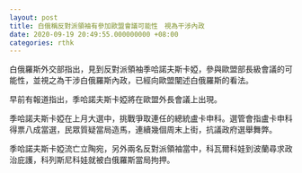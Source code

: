 ```yaml
---
layout: post
title: 白俄稱反對派領袖有參加歐盟會議可能性　視為干涉內政
date: 2020-09-19 20:49:55.000000000 +08:00
categories: rthk
---
```


白俄羅斯外交部指出，見到反對派領袖季哈諾夫斯卡婭，參與歐盟部長級會議的可能性，並視之為干涉白俄羅斯內政，已經向歐盟闡述白俄羅斯的看法。

早前有報道指出，季哈諾夫斯卡婭將在歐盟外長會議上出現。

季哈諾夫斯卡婭在上月大選中，挑戰爭取連任的總統盧卡申科。選管會指盧卡申科得票八成當選，民眾質疑當局造馬，連續幾個周末上街，抗議政府選舉舞弊。

季哈諾夫斯卡婭流亡立陶宛，另外兩名反對派領袖當中，科瓦爾科娃到波蘭尋求政治庇護，科列斯尼科娃就被白俄羅斯當局拘押。
